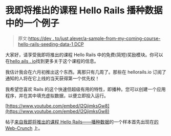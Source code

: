# 我即将推出的课程 Hello Rails 播种数据中的一个例子

> 原文:[https://dev . to/just alever/a-sample-from-my-coming-course-hello-rails-seeding-data-1 DCP](https://dev.to/justalever/a-sample-from-my-upcoming-course-hello-rails-seeding-data-1dcp)

大家好，请享受我即将推出的课程 Hello Rails 中的免费(简短)奖励模块。你可以在[hello ails . io](http://hellorails.io)找到更多关于这个课程的信息。

我估计我会在六月初推出这个东西。离那只有几周了。那些在 hellorails.io 订阅了通知的人将在它上线的当天获得第一个优先权！

我希望您喜欢 Rails 的这个快速但超级有用的特性，即播种。您可以创建一个应用程序，并在其中填充虚拟数据，以便立即投入运行。

[https://www.youtube.com/embed/l2QjimksGw8](https://www.youtube.com/embed/l2QjimksGw8)

帖子[来自我即将推出的课程 Hello Rails——播种数据](https://web-crunch.com/sample-hello-rails-seeding-data/)的一个样本首先出现在[的 Web-Crunch](https://web-crunch.com) 上。